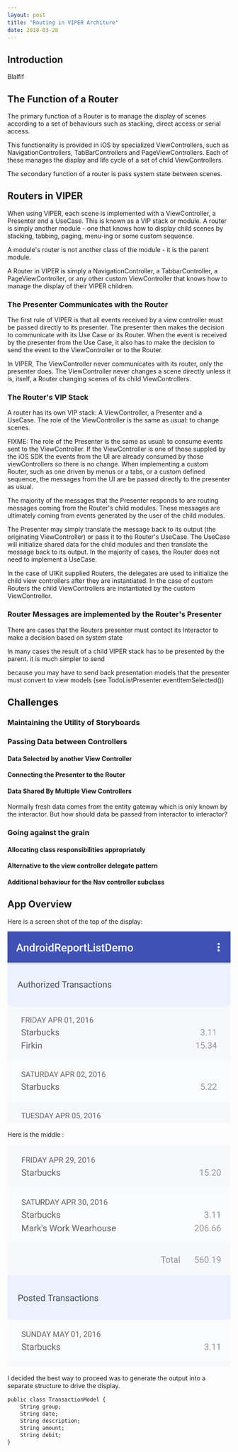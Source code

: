 ```yaml
---
layout: post
title: "Routing in VIPER Architure"
date: 2018-03-28
---
```


## Introduction

Blalflf  



## The Function of a Router

The primary function of a Router is to manage the display of scenes according to a set of behaviours such as stacking, direct access or serial access. 

This functionality is provided in iOS by specialized ViewControllers, such as NavigationControllers, TabBarControllers and PageViewControllers. Each of these manages the display and life cycle of a set of child ViewControllers.

The secondary function of a router is pass system state between scenes.

## Routers in VIPER

When using VIPER, each scene is implemented with a ViewController, a Presenter and a UseCase. This is known as a VIP stack or module. A router is simply another module - one that knows how to display child scenes by stacking, tabbing, paging, menu-ing or some custom sequence. 

A module's router is not another class of the module - it is the parent module. 

A Router in VIPER is simply a NavigationController, a TabbarController, a PageViewController, or any other custom ViewController that knows how to manage the display of their VIPER children.

### The Presenter Communicates with the Router

The first rule of VIPER is that all events received by a view controller must be passed directly to its presenter. The presenter then makes the decision to communicate with its Use Case or its Router. When the event is received by the presenter from the Use Case, it also has to make the decision to send the event to the ViewController or to the Router.

In VIPER, The ViewController never communicates with its router, only the presenter does. The ViewController never changes a scene directly unless it is, itself, a Router changing scenes of its child ViewControllers.

### The Router's VIP Stack

A router has its own VIP stack: A ViewController, a Presenter and a UseCase. The role of the ViewController is the same as usual: to change scenes. 

FIXME: The role of the Presenter is the same as usual: to consume events sent to the ViewController. If the ViewController is one of those suppled by the iOS SDK the events from the UI are already consumed by those viewControllers so there is no change. When implementing a custom Router, such as one driven by menus or a tabs, or a custom defined sequence, the messages from the UI are be passed directly to the presenter as usual. 

The majority of the messages that the Presenter responds to are routing messages coming from the Router's child modules. These messages are ultimately coming from events generated by the user of the child modules.

The Presenter may simply translate the message back to its output (the originating ViewController) or pass it to the Router's UseCase. The UseCase will initialize shared data for the child modules and then  translate the message back to its output.  In the majority of cases, the Router does not need to implement a UseCase.

In the case of UIKit supplied Routers, the delegates are used to initialize the child view controllers after they are instantiated. In the case of custom Routers the child ViewControllers are instantiated by the custom ViewController. 

### Router Messages are implemented by the Router's Presenter

There are cases that the Routers presenter must contact its Interactor to make a decision based on system state



In many cases the result of a child VIPER stack has to be presented by the parent. it is much simpler to send  

because you may have to send back presentation models that the presenter must convert to view models (see TodoListPresenter.eventItemSelected())

## Challenges

### Maintaining the Utility of Storyboards

### Passing Data between Controllers

#### Data Selected by another View Controller

#### Connecting the Presenter to the Router

#### Data Shared By Multiple View Controllers

Normally fresh data comes from the entity gateway which is only known by the interactor. But how should data be passed from interactor to interactor?

### Going against the grain

#### Allocating class responsibilities appropriately

#### Alternative to the view controller delegate pattern

#### Additional behaviour for the Nav controller subclass 



## App Overview

Here is a screen shot of the top of the display:

![ReportListDemoTop](/Assets/ReportListDemoTop.png)

Here is the middle :

![ReportListDemoMiddle](/Assets/ReportListDemoMiddle.png)









 I decided the best way to proceed was to generate the output into a separate structure to drive the display. 



```
public class TransactionModel {
	String group;
	String date;
	String description;
	String amount;
	String debit;
}
```

